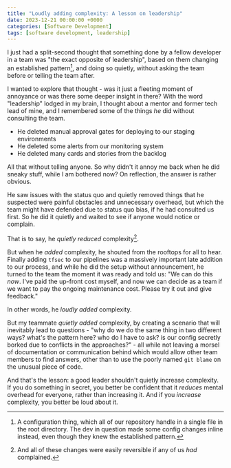 ```yaml
---
title: "Loudly adding complexity: A lesson on leadership"
date: 2023-12-21 00:00:00 +0000
categories: [Software Development]
tags: [software development, leadership]
---
```


I just had a split-second thought that something done by a fellow developer in a
team was "the exact opposite of leadership", based on them changing an
established pattern[^config-not-code], and doing so quietly, without asking the
team before or telling the team after.

I wanted to explore that thought - was it just a fleeting moment of annoyance or
was there some deeper insight in there? With the word "leadership" lodged in my
brain, I thought about a mentor and former tech lead of mine, and I remembered
some of the things _he_ did without consulting the team.

- He deleted manual approval gates for deploying to our staging environments
- He deleted some alerts from our monitoring system
- He deleted many cards and stories from the backlog

All that without telling anyone. So why didn't it annoy me back when he did
sneaky stuff, while I am bothered now? On reflection, the answer is rather
obvious.

He saw issues with the status quo and quietly removed things that he suspected
were painful obstacles and unnecessary overhead, but which the team might have
defended due to status quo bias, if he had consulted us first. So he did it
quietly and waited to see if anyone would notice or complain.

That is to say, he _quietly reduced_ complexity[^reversible].

But when he _added_ complexity, he shouted from the rooftops for all to hear.
Finally adding `tfsec` to our pipelines was a massively important late addition
to our process, and while he did the setup without announcement, he turned to
the team the moment it was ready and told us: "We can do this _now_. I've paid
the up-front cost myself, and now we can decide as a team if we want to pay the
ongoing maintenance cost. Please try it out and give feedback."

In other words, he _loudly added_ complexity.

But my teammate _quietly added_ complexity, by creating a scenario that will
inevitably lead to questions - "why do we do the same thing in two different
ways? what's the pattern here? who do I have to ask? is our config secretly
borked due to conflicts in the approaches?" - all while not leaving a morsel of
documentation or communication behind which would allow other team members to
find answers, other than to use the poorly named `git blame` on the unusual
piece of code.

And that's the lesson: a good leader shouldn't quietly increase complexity. If
you do something in secret, you better be confident that it _reduces_ mental
overhead for everyone, rather than increasing it. And if you _increase_
complexity, you better be loud about it.

[^config-not-code]: A configuration thing, which all of our repository handle in
a single file in the root directory. The dev in question made some config
changes inline instead, even though they knew the established pattern.

[^reversible]: And all of these changes were easily reversible if any of us
_had_ complained.
